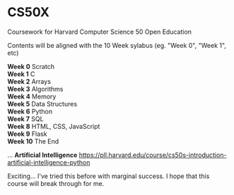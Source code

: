 # CS50X
Coursework for Harvard Computer Science 50 Open Education

Contents will be aligned with the 10 Week sylabus (eg. "Week 0", "Week 1", etc)

**Week 0** Scratch\
**Week 1** C\
**Week 2** Arrays\
**Week 3** Algorithms\
**Week 4** Memory\
**Week 5** Data Structures\
**Week 6** Python\
**Week 7** SQL\
**Week 8** HTML, CSS, JavaScript\
**Week 9** Flask\
**Week 10** The End

... **Artificial Intelligence** https://pll.harvard.edu/course/cs50s-introduction-artificial-intelligence-python

Exciting... I've tried this before with marginal success. I hope that this course will break through for me.

